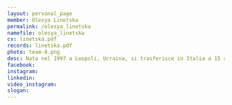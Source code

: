 ```yaml
---
layout: personal_page
member: Olesya Linetska
permalink: /olesya_linetska
namefile: olesya_linetska
cv: linetska.pdf
records: linetska.pdf
photo: team-8.png
desc: Nata nel 1997 a Leopoli, Ucraina, si trasferisce in Italia a 15 anni. Volontaria attiva nell’Associazione Rasom Aps, ha organizzato aiuti umanitari e missioni in Ucraina, assistendo oltre 400 rifugiati con il progetto RASOM-SOS. Dal 2025 collabora con Trentino School of Management su progetti di formazione a distanza. 
facebook: 
instagram: 
linkedin: 
video_instagram: 
slogan: 
---
```

